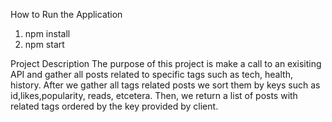How to Run the Application
1. npm install
2. npm start

Project Description
The purpose of this project is make a call to an exisiting API and gather all posts related to specific tags such as tech, health, history. After we gather all tags related posts we sort them by keys such as id,likes,popularity, reads, etcetera. Then, we return a list of posts with related tags ordered by the key provided by client.